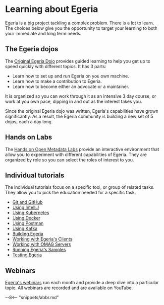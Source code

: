 <!-- SPDX-License-Identifier: CC-BY-4.0 -->
<!-- Copyright Contributors to the ODPi Egeria project. -->

# Learning about Egeria

Egeria is a big project tackling a complex problem.  There is a lot to learn.  The choices below give you the opportunity to target your learning to both your immediate and long term needs. 

## The Egeria dojos

The [Original Egeria Dojo](/egeria-docs/getting-started/egeria-dojo) provides guided learning to help you get up to speed quickly with different topics.  It has 3 parts:

* Learn how to set up and run Egeria on you own machine.
* Learn how to make a contribution to Egeria.
* Learn how to become either an advocate or a maintainer.

It is organized so you can work through it as an intensive 3 day course, or work at you own pace, dipping in and out as the interest takes you.

Since the original Egeria dojo was written, Egeria's capabilities have grown significantly.  As a result, the Egeria community is building a new set of 5 dojos, each a day long.

## Hands on Labs

The [Hands on Open Metadata Labs](/egeria-docs/education/open-metadata-labs/overview) provide an interactive environment that allow you to experiment with different capabilities of Egeria.  They are organized by role so you can select the roles of interest to you.

## Individual tutorials

The individual tutorials focus on a specific tool, or group of related tasks.  They allow you to pick the education needed for a specific task.

- [Git and GitHub](/egeria-docs/education/tutorials/git-and-git-hub-tutorial/overview)
- [Using IntelliJ](/egeria-docs/education/tutorials/intellij-tutorial/overview)
- [Using Kubernetes](/egeria-docs/guides/operations/kubernetes)
- [Using Docker](/egeria-docs/education/tutorials/docker-tutorial)
- [Using Postman](/egeria-docs/education/tutorials/postman-tutorial/overview)
- [Using Kafka](/egeria-docs/education/tutorials/kafka-tutorial/overview)
- [Building Egeria](/egeria-docs/education/tutorials/building-egeria-tutorial/overview)
- [Working with Egeria's Clients](/egeria-docs/education/tutorials/omag-client-tutorial)
- [Working with OMAG Servers](/egeria-docs/education/tutorials/omag-server-tutorial/overview)
- [Running Egeria's Samples](/egeria-docs/education/tutorials/running-samples-tutorial)
- [Testing Egeria](/egeria-docs/education/tutorials/testing-egeria-tutorial)

## Webinars

[Egeria's webinars](/egeria-docs/education/webinar-program/overview) run each month and provide a deep dive into a particular topic.  All webinars are recorded and are available on YouTube.

--8<-- "snippets/abbr.md"